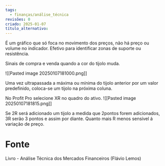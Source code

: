 ```yaml
---
tags:
  - finanças/análise_técnica
revisões: 0
criado: 2025-01-07
título_alternativo:
---
```

É um gráfico que só foca no movimento dos preços, não há preço ou volume no indicador. Efetivo para identificar zonas de suporte ou resistência. 

Sinais de compra e venda quando a cor do tijolo muda. 

![[Pasted image 20250107181000.png]]

Uma vez ultrapassada a máxima ou mínima do tijolo anterior por um valor predefinido, coloca-se um tijolo na próxima coluna.

No Profit Pro selecione XR no quadro do ativo.
![[Pasted image 20250107181815.png]]

Se 2R será adicionado um tijolo a medida que 2pontos forem adicionados, 3R serão 3 pontos e assim por diante. Quanto mais R menos sensível á variação de preço. 
# Fonte
Livro - Análise Técnica dos Mercados Financeiros (Flávio Lemos)